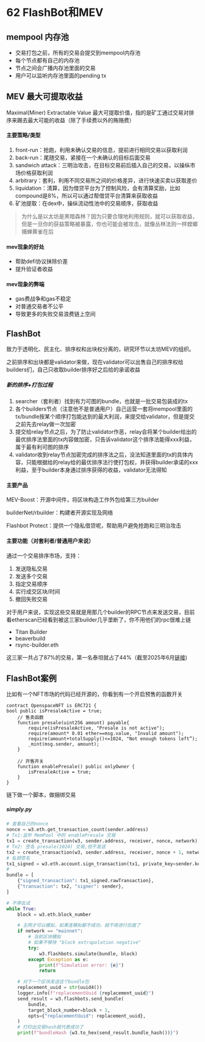 # 62 FlashBot和MEV

## mempool 内存池

- 交易打包之前，所有的交易会提交到mempool内存池
- 每个节点都有自己的内存池
- 节点之间会广播内存池里面的交易
- 用户可以监听内存池里面的pending tx

## MEV 最大可提取收益

Maximal(Miner) Extractable Value 最大可提取价值，指的是矿工通过交易对排序来踢去最大可能的收益（除了手续费以外的贿赂费）

#### 主要策略/类型

1. front-run：抢跑，利用未确认交易的信息，提前进行相同交易以获取利润
2. back-run：尾随交易，紧接在一个未确认的目标后面交易
3. sandwich attack：三明治攻击，在目标交易前后插入自己的交易，以操纵市场价格获取利润
4. arbitrary：套利，利用不同交易所之间的价格差异，进行快速买卖以获取差价
5. liquidation：清算，因为借贷平台为了控制风险，会有清算奖励，比如compound是8%，所以可以通过帮借贷平台清算来获取收益
6. 矿池提取：在dex中，操纵流动性池中的交易顺序，获取收益

> 为什么是以太坊是黑暗森林？因为只要合理地利用规则，就可以获取收益，但是一旦你的获益策略被暴露，你也可能会被攻击，就像丛林法则一样螳螂捕蝉黄雀在后

#### mev现象的好处

- 帮助defi协议抹除价差
- 提升验证者收益

#### mev现象的弊端

- gas费战争和gas不稳定
- 对普通交易者不公平
- 导致更多的失败交易浪费链上空间

## FlashBot

致力于透明化、民主化、排序权和出块权分离的，研究环节以太坊MEV的组织。

之前排序和出块都是validator来做，现在validator可以出售自己的排序权给builders们，自己只收取builder排序好之后给的承诺收益

##### 新的排序+打包过程

1. searcher（套利者）找到有力可图的bundle，也就是一批交易包装成的tx
2. 各个builders节点（注意他不是普通用户）自己运营一套将mempool里面的tx/bundle按某个顺序打包能达到的最大利润，来提交给validator，但是提交之前先去relay做一次加密
3. 提交给relay节点之后，为了防止validator作恶，relay会将某个builder给出的最优排序法里面的tx内容做加密，只告诉validator这个排序法能得xxx利益，属于最有利可图的排序
4. validator收到relay节点加密完成的排序法之后，没法知道里面的tx的具体内容，只能根据给的relay给的最优排序法行使打包权，并获得builder承诺的xxx利益，至于builder本身通过排序获得的收益，validator无法得知

#### 主要产品

MEV-Boost：开源中间件，将区块构造工作外包给第三方builder

builderNet/rbuilder：构建者开源实现及网络

Flashbot Protect：提供一个隐私借贷呢，帮助用户避免抢跑和三明治攻击

#### 主要功能（对套利者/普通用户来说）

通过一个交易排序市场，支持：

1. 发送隐私交易
2. 发送多个交易
3. 指定交易顺序
4. 实行成交区块/时间
5. 撤回失败交易

对于用户来说，实现这些交易就是用那几个builder的RPC节点来发送交易，目前看etherscan已经看到被这三家builder几乎垄断了，你不用他们的rpc很难上链

- Titan Builder
- beaverbuild
- rsync-builder.eth

这三家一共占了87%的交易，第一名泰坦就占了44%（截至2025年6月[链接](www.rated.network/builders))

## FlashBot案例

比如有一个NFT市场的代码已经开源的，你看到有一个开启预售的函数开关

```solidity
contract OpenspaceNFT is ERC721 {
bool public isPresaleActive = true;
	// 售卖函数
    function presale(uint256 amount) payable{
        require(isPresaleActive, "Presale is not active");
        require(amount* 0.01 ether==msg.value, "Invalid amount");
        require(amount+totalSupply()<=1024, "Not enough tokens left”);
        _mint(msg.sender, amount);
    }
	
	// 开售开关
    function enablePresale() public onlyOwner {
        isPresaleActive = true;
    }
}
```

链下做一个脚本，做捆绑交易

##### simply.py

```python
# 查看自己的nonce
nonce = w3.eth.get_transaction_count(sender.address)
# Tx1:监听 MemPool 中的 enablePresale 交易
tx1 = create_transaction(w3, sender.address, receiver, nonce, network)
# Tx2: 签名 presale(1024) 交易,但不发送
tx2 = create_transaction(w3, sender.address, receiver, nonce + 1, network)
# 私钥签名
tx1_signed = w3.eth.account.sign_transaction(tx1, private_key=sender.key)
# 
bundle = [
    {"signed_transaction": tx1_signed.rawTransaction},
    {"transaction": tx2, "signer": sender},
]

# 不停去试
while True:
    block = w3.eth.block_number

    # 主网才可以模拟，如果连模拟都不成功，就不用进行后面了
    if network == "mainnet":
        # 当前区块模拟
        # 如果不够快 "block extrapolation negative"
        try:
            w3.flashbots.simulate(bundle, block)
        except Exception as e:
            print(f"Simulation error: {e}")
            return

    # 对下一个区块发送这个bundle包
    replacement_uuid = str(uuid4())
    logger.info(f"replacementUuid {replacement_uuid}")
    send_result = w3.flashbots.send_bundle(
        bundle,
        target_block_number=block + 1,
        opts={"replacementUuid": replacement_uuid},
    )
    # 打印出交易hash就代表成功了
    print(f"bundleHash {w3.to_hex(send_result.bundle_hash())}")
```

